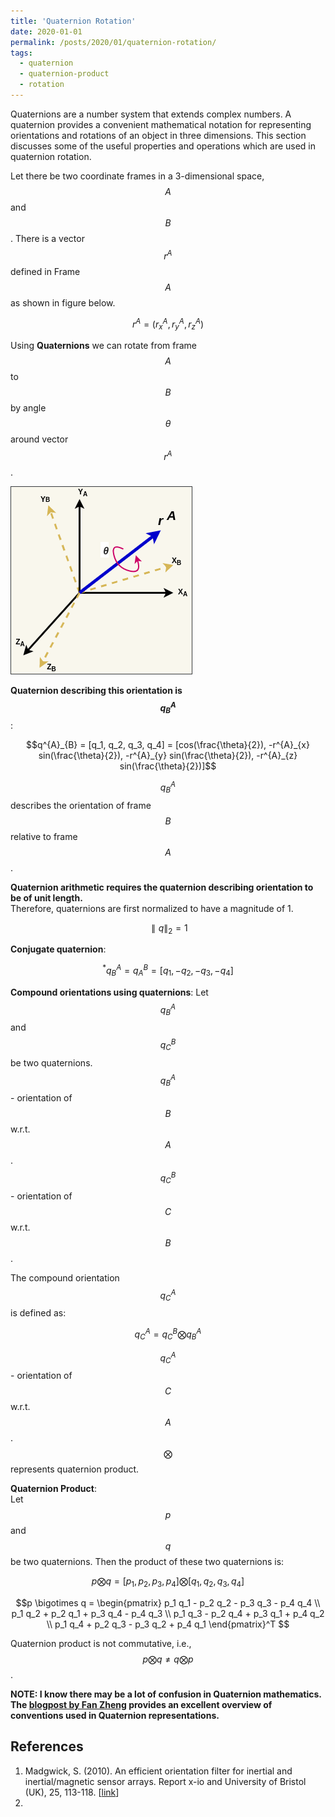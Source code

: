 ```yaml
---
title: 'Quaternion Rotation'
date: 2020-01-01
permalink: /posts/2020/01/quaternion-rotation/
tags:
  - quaternion
  - quaternion-product
  - rotation
---
```


Quaternions are a number system that extends complex numbers. A quaternion provides a convenient mathematical notation for representing orientations and rotations of an object in three dimensions. This section discusses some of the useful properties and operations which are used in quaternion rotation.

Let there be two coordinate frames in a 3-dimensional space, $$A$$ and $$B$$. There is a vector $$r^{A}$$ defined in Frame $$A$$ as shown in figure below.   

$$r^{A} = (r^{A}_{x}, r^{A}_{y}, r^{A}_{z})$$

Using **Quaternions** we can rotate from frame $$A$$ to $$B$$ by angle $$\theta$$ around vector $$r^{A}$$.
  
  
<img src="/images/quaternion_rotation_1.png" alt="Quaternion Rotation"/>
  
  
**Quaternion describing this orientation is $$q^{A}_{B}$$**:  

$$q^{A}_{B} = [q_1, q_2, q_3, q_4] = [cos(\frac{\theta}{2}), -r^{A}_{x} sin(\frac{\theta}{2}), -r^{A}_{y} sin(\frac{\theta}{2}), -r^{A}_{z} sin(\frac{\theta}{2})]$$

$$q^{A}_{B}$$ describes the orientation of frame $$B$$ relative to frame $$A$$.

**Quaternion arithmetic requires the quaternion describing orientation to be of unit length.**  
Therefore, quaternions are first normalized to have a magnitude of 1.  

$$\parallel q \parallel_2 = 1$$

**Conjugate quaternion**:  

$$^{*}q^{A}_{B} = q^{B}_{A} = [q_1, -q_2, -q_3, -q_4]$$

**Compound orientations using quaternions**:
Let $$q^{A}_{B}$$ and $$q^{B}_{C}$$ be two quaternions.
$$q^{A}_{B}$$ - orientation of $$B$$ w.r.t. $$A$$.  
$$q^{B}_{C}$$ - orientation of $$C$$ w.r.t. $$B$$.  

The compound orientation $$q^{A}_{C}$$ is defined as:

$$q^{A}_{C} = q^{B}_{C} \bigotimes q^{A}_{B}$$  

$$q^{A}_{C}$$ - orientation of $$C$$ w.r.t. $$A$$.  
$$\bigotimes$$ represents quaternion product.


**Quaternion Product**:  
Let $$p$$ and $$q$$ be two quaternions. Then the product of these two quaternions is:  

$$p \bigotimes q = [p_1, p_2, p_3, p_4] \bigotimes [q_1, q_2, q_3, q_4]$$  

$$p \bigotimes q = \begin{pmatrix}
p_1 q_1 - p_2 q_2 - p_3 q_3 - p_4 q_4 \\
p_1 q_2 + p_2 q_1 + p_3 q_4 - p_4 q_3 \\
p_1 q_3 - p_2 q_4 + p_3 q_1 + p_4 q_2 \\
p_1 q_4 + p_2 q_3 - p_3 q_2 + p_4 q_1
\end{pmatrix}^T $$  

Quaternion product is not commutative, i.e., $$p \bigotimes q \ne q \bigotimes p$$.  

**NOTE: I know there may be a lot of confusion in Quaternion mathematics. The [blogpost by Fan Zheng](https://fzheng.me/2017/11/12/quaternion_conventions_en/) provides an excellent overview of conventions used in Quaternion representations.**

References
-------------
1. Madgwick, S. (2010). An efficient orientation filter for inertial and inertial/magnetic sensor arrays. Report x-io and University of Bristol (UK), 25, 113-118. [[link](https://www.x-io.co.uk/res/doc/madgwick_internal_report.pdf)]
2. 
